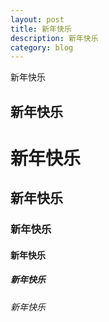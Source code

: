 ```yaml
---
layout: post
title: 新年快乐
description: 新年快乐
category: blog
---
```


新年快乐
###

新年快乐
---

# 新年快乐

## 新年快乐

### 新年快乐

#### 新年快乐

##### 新年快乐

###### 新年快乐

